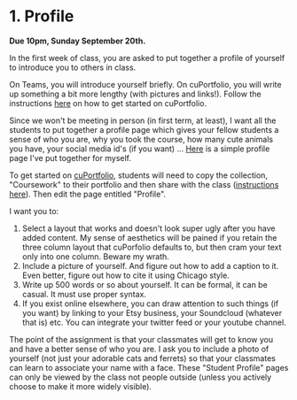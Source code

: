 # 1. Profile

**Due 10pm, Sunday September 20th.**

In the first week of class, you are asked to put together a profile of yourself to introduce you to others in class.

On Teams, you will introduce yourself briefly. On cuPortfolio, you will write up something a bit more lengthy \(with pictures and links!\). Follow the instructions [here](../../../digital-tools/cuportfolio.md) on how to get started on cuPortfolio. 

Since we won't be meeting in person \(in first term, at least\), I want all the students to put together a profile page which gives your fellow students a sense of who you are, why you took the course, how many cute animals you have, your social media id's \(if you want\) ... [Here](https://cuportfolio.carleton.ca/view/view.php?t=R0JhOVq2vQu3xfWjiceY) is a simple profile page I've put together for myself. 

To get started on [cuPortfolio](../../../digital-tools/cuportfolio.md), students will need to copy the collection, "Coursework" to their portfolio and then share with the class \([instructions here](../../../digital-tools/cuportfolio.md)\). Then edit the page entitled "Profile". 

I want you to:

1. Select a layout that works and doesn't look super ugly after you have added content. My sense of aesthetics will be pained if you retain the three column layout that cuPorfolio defaults to, but then cram your text only into one column. Beware my wrath.
2. Include a picture of yourself. And figure out how to add a caption to it. Even better, figure out how to cite it using Chicago style. 
3. Write up 500 words or so about yourself. It can be formal, it can be casual. It must  use proper syntax. 
4. If you exist online elsewhere, you can draw attention to such things \(if you want\) by linking to your Etsy business, your Soundcloud \(whatever that is\) etc. You can integrate your twitter feed or your youtube channel.

The point of the assignment is that your classmates will get to know you and have a better sense of who you are. I ask you to include a photo of yourself \(not just your adorable cats and ferrets\) so that your classmates can learn to associate your name with a face. These "Student Profile" pages can only be viewed by the class not people outside \(unless you actively choose to make it more widely visible\).

